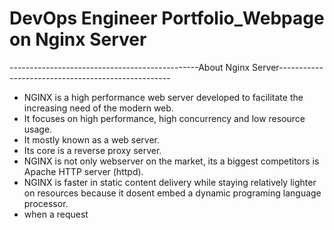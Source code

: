# DevOps Engineer Portfolio_Webpage on Nginx Server

  -----------------------------------------------About Nginx Server---------------------------------------------------

-  NGINX is a high performance web server developed to facilitate the increasing need of the modern web.
-  It focuses on high performance, high concurrency and low resource usage.
-  It mostly known as a web server.
-  Its core is a reverse proxy server.
-  NGINX  is not only webserver on the market, its a biggest competitors is Apache HTTP server (httpd).
-  NGINX is faster in static content delivery while staying relatively lighter on resources because it dosent embed a dynamic programing language processor.
-  when a request 
